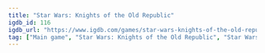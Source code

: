 ```yaml
---
title: "Star Wars: Knights of the Old Republic"
igdb_id: 116
igdb_url: "https://www.igdb.com/games/star-wars-knights-of-the-old-republic"
tag: ["Main game", "Star Wars: Knights of the Old Republic", "Star Wars", "BioWare", "LucasArts", "Activision", "Aspyr Media", "Role-playing (RPG)", "Adventure", "Single player", "Third person", "Action", "Science fiction"]
---
```

